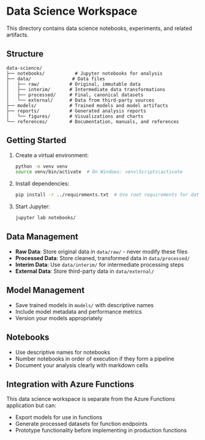 # Data Science Workspace

This directory contains data science notebooks, experiments, and related artifacts.

## Structure

```
data-science/
├── notebooks/           # Jupyter notebooks for analysis
├── data/               # Data files
│   ├── raw/           # Original, immutable data
│   ├── interim/       # Intermediate data transformations
│   ├── processed/     # Final, canonical datasets
│   └── external/      # Data from third-party sources
├── models/            # Trained models and model artifacts
├── reports/           # Generated analysis reports
│   └── figures/       # Visualizations and charts
└── references/        # Documentation, manuals, and references
```

## Getting Started

1. Create a virtual environment:
   ```bash
   python -m venv venv
   source venv/bin/activate  # On Windows: venv\Scripts\activate
   ```

2. Install dependencies:
   ```bash
   pip install -r ../requirements.txt  # Use root requirements for data science packages
   ```

3. Start Jupyter:
   ```bash
   jupyter lab notebooks/
   ```

## Data Management

- **Raw Data**: Store original data in `data/raw/` - never modify these files
- **Processed Data**: Store cleaned, transformed data in `data/processed/`
- **Interim Data**: Use `data/interim/` for intermediate processing steps
- **External Data**: Store third-party data in `data/external/`

## Model Management

- Save trained models in `models/` with descriptive names
- Include model metadata and performance metrics
- Version your models appropriately

## Notebooks

- Use descriptive names for notebooks
- Number notebooks in order of execution if they form a pipeline
- Document your analysis clearly with markdown cells

## Integration with Azure Functions

This data science workspace is separate from the Azure Functions application but can:
- Export models for use in functions
- Generate processed datasets for function endpoints
- Prototype functionality before implementing in production functions
